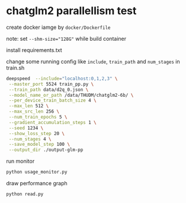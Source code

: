 # chatglm2 parallellism test

create docker iamge by `docker/Dockerfile`

note: set `--shm-size="128G"` while build container 

install requirements.txt

change some running config like `include`, `train_path` and `num_stages` in train.sh

```bash
deepspeed  --include="localhost:0,1,2,3" \
 --master_port 5524 train_pp.py \
 --train_path data/d2q_0.json \
 --model_name_or_path /data/THUDM/chatglm2-6b/ \
 --per_device_train_batch_size 4 \
 --max_len 512 \
 --max_src_len 256 \
 --num_train_epochs 5 \
 --gradient_accumulation_steps 1 \
 --seed 1234 \
 --show_loss_step 20 \
 --num_stages 4 \
 --save_model_step 100 \
 --output_dir ./output-glm-pp
```

run monitor

```bash
python usage_monitor.py
```

draw performance graph
```bash
python read.py
